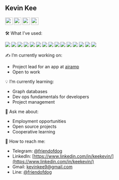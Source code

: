 Kevin Kee
---------

[<img src="https://cdn.jsdelivr.net/npm/simple-icons@v3/icons/telegram.svg" width="24">](https://t.me/friendofdog)
[<img src="https://cdn.jsdelivr.net/npm/simple-icons@v3/icons/gmail.svg" width="24">](mailto:kevinkee9@gmail.com)
[<img src="https://cdn.jsdelivr.net/npm/simple-icons@v3/icons/linkedin.svg" width="24">](https://www.linkedin.com/in/keekevin/)
[<img src="https://cdn.jsdelivr.net/npm/simple-icons@v3/icons/line.svg" width="24">](https://line.me/ti/p/la2WKGGU4M)

🛠 What I've used:

<p>
<img src="https://img.shields.io/badge/-Python-000?style=flat&logo=python" />
<img src="https://img.shields.io/badge/-Flask-000?style=flat&logo=flask" />
<img src="https://img.shields.io/badge/-Django-000?style=flat&logo=Django" />
<img src="https://img.shields.io/badge/-JavaScript-000?style=flat&logo=javascript" />
<img src="https://img.shields.io/badge/-ExpressJS-000?style=flat&logo=express" />
<img src="https://img.shields.io/badge/-ReactJS-000?style=flat&logo=react" />
<img src="https://img.shields.io/badge/-C++-000?style=flat&logo=c%2B%2B" />
<img src="https://img.shields.io/badge/-PHP-000?style=flat&logo=php" />
<img src="https://img.shields.io/badge/-Neo4j-000?style=flat&logo=Neo4j" />
<img src="https://img.shields.io/badge/-MySQL-000?style=flat&logo=MySQL" />
<img src="https://img.shields.io/badge/-AWS-000?style=flat&logo=amazon" />
<img src="https://img.shields.io/badge/-Docker-000?style=flat&logo=docker" />
<img src="https://img.shields.io/badge/-Kubernetes-000?style=flat&logo=kubernetes" />
<img src="https://img.shields.io/badge/-WordPress-000?style=flat&logo=wordpress" />
<img src="https://img.shields.io/badge/-Hubl-000?style=flat&logo=hubspot" />
</p>

✍️ I’m currently working on:

- Project lead for an app at [airamp](https://airamp.net/)
- Open to work

💡 I’m currently learning:

- Graph databases
- Dev ops fundamentals for developers
- Project management

👋 Ask me about:

- Employment opportunities
- Open source projects
- Cooperative learning

💬 How to reach me:

- Telegram: [@friendofdog](https://t.me/friendofdog)
- LinkedIn: [https://www.linkedin.com/in/keekevin/](https://www.linkedin.com/in/keekevin/)
- Gmail: [kevinkee9@gmail.com](mailto:kevinkee9@gmail.com)
- Line: [@friendofdog](https://line.me/ti/p/la2WKGGU4M)
